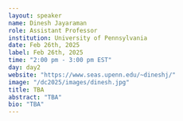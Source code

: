 ```yaml
---
layout: speaker
name: Dinesh Jayaraman
role: Assistant Professor
institution: University of Pennsylvania
date: Feb 26th, 2025
label: Feb 26th, 2025
time: "2:00 pm - 3:00 pm EST"
day: day2
website: "https://www.seas.upenn.edu/~dineshj/"
image: "/dc2025/images/dinesh.jpg"
title: TBA
abstract: "TBA"
bio: "TBA"
---
```

